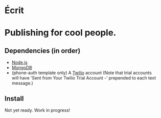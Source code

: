Écrit
=====

# Publishing for cool people.

Dependencies (in order)
---------------------------

* [Node.js](http://nodejs.org/)
* [MongoDB](http://mongodb.org)
* (phone-auth template only) A [Twilio](http://twilio.com/) account (Note that trial accounts will have 'Sent from Your Twilio Trial Account -' prepended to each text message.)

Install
-------

Not yet ready. Work in progress!



